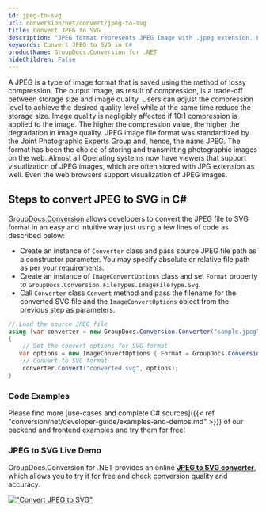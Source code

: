 ```yaml
---
id: jpeg-to-svg
url: conversion/net/convert/jpeg-to-svg
title: Convert JPEG to SVG
description: "JPEG format represents JPEG Image with .jpeg extension. Learn how to convert JPEG to SVG file programmatically in C# language using GroupDocs.Conversion for .NET library."
keywords: Convert JPEG to SVG in C#
productName: GroupDocs.Conversion for .NET
hideChildren: False
---
```


A JPEG is a type of image format that is saved using the method of lossy compression. The output image, as result of compression, is a trade-off between storage size and image quality. Users can adjust the compression level to achieve the desired quality level while at the same time reduce the storage size. Image quality is negligibly affected if 10:1 compression is applied to the image.  The higher the compression value, the higher the degradation in image quality. JPEG image file format was standardized by the Joint Photographic Experts Group and, hence, the name JPEG. The format has been the choice of storing and transmitting photographic images on the web. Almost all Operating systems now have viewers that support visualization of JPEG images, which are often stored with JPG extension as well. Even the web browsers support visualization of JPEG images.

## Steps to convert JPEG to SVG in C#

[GroupDocs.Conversion](https://products.groupdocs.com/conversion/net) allows developers to convert the JPEG file to SVG format in an easy and intuitive way just using a few lines of code as described below:

* Create an instance of `Converter` class and pass source JPEG file path as a constructor parameter. You may specify absolute or relative file path as per your requirements. 
* Create an instance of `ImageConvertOptions` class and set `Format` property to `GroupDocs.Conversion.FileTypes.ImageFileType.Svg`.
* Call `Converter` class `Convert` method and pass the filename for the converted SVG file and the `ImageConvertOptions` object from the previous step as parameters.

```csharp
// Load the source JPEG file
using (var converter = new GroupDocs.Conversion.Converter("sample.jpeg"))
{
    // Set the convert options for SVG format
   var options = new ImageConvertOptions { Format = GroupDocs.Conversion.FileTypes.ImageFileType.Svg };
    // Convert to SVG format
    converter.Convert("converted.svg", options);
}
```

### Code Examples

Please find more [use-cases and complete C# sources]({{< ref "conversion/net/developer-guide/examples-and-demos.md" >}}) of our backend and frontend examples and try them for free!

### JPEG to SVG Live Demo

GroupDocs.Conversion for .NET provides an online [**JPEG to SVG converter**](https://products.groupdocs.app/conversion/jpeg-to-svg), which allows you to try it for free and check conversion quality and accuracy.

[!["Convert JPEG to SVG"](conversion/net/images/convert-to-svg/convert-jpeg-to-svg.png)](https://products.groupdocs.app/conversion/jpeg-to-svg)